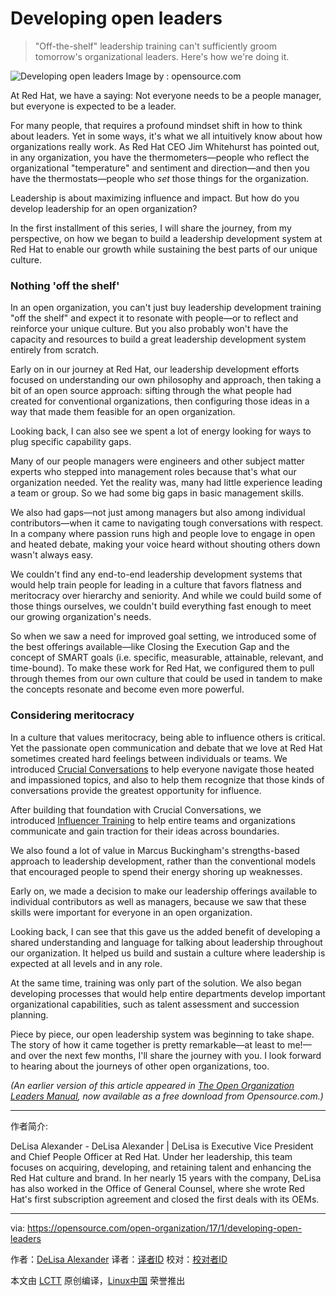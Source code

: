 Developing open leaders
============================================================

> "Off-the-shelf" leadership training can't sufficiently groom tomorrow's organizational leaders. Here's how we're doing it.

 ![Developing open leaders](https://opensource.com/sites/default/files/styles/image-full-size/public/images/business/BUSINESS_community2.png?itok=ILQK65F1 "Developing open leaders") 
Image by : opensource.com

At Red Hat, we have a saying: Not everyone needs to be a people manager, but everyone is expected to be a leader.

For many people, that requires a profound mindset shift in how to think about leaders. Yet in some ways, it's what we all intuitively know about how organizations really work. As Red Hat CEO Jim Whitehurst has pointed out, in any organization, you have the thermometers—people who reflect the organizational "temperature" and sentiment and direction—and then you have the thermostats—people who _set_ those things for the organization.

Leadership is about maximizing influence and impact. But how do you develop leadership for an open organization?

In the first installment of this series, I will share the journey, from my perspective, on how we began to build a leadership development system at Red Hat to enable our growth while sustaining the best parts of our unique culture.

### Nothing 'off the shelf'

In an open organization, you can't just buy leadership development training "off the shelf" and expect it to resonate with people—or to reflect and reinforce your unique culture. But you also probably won't have the capacity and resources to build a great leadership development system entirely from scratch.

Early on in our journey at Red Hat, our leadership development efforts focused on understanding our own philosophy and approach, then taking a bit of an open source approach: sifting through the what people had created for conventional organizations, then configuring those ideas in a way that made them feasible for an open organization.

Looking back, I can also see we spent a lot of energy looking for ways to plug specific capability gaps.

Many of our people managers were engineers and other subject matter experts who stepped into management roles because that's what our organization needed. Yet the reality was, many had little experience leading a team or group. So we had some big gaps in basic management skills.

We also had gaps—not just among managers but also among individual contributors—when it came to navigating tough conversations with respect. In a company where passion runs high and people love to engage in open and heated debate, making your voice heard without shouting others down wasn't always easy.

We couldn't find any end-to-end leadership development systems that would help train people for leading in a culture that favors flatness and meritocracy over hierarchy and seniority. And while we could build some of those things ourselves, we couldn't build everything fast enough to meet our growing organization's needs.

So when we saw a need for improved goal setting, we introduced some of the best offerings available—like Closing the Execution Gap and the concept of SMART goals (i.e. specific, measurable, attainable, relevant, and time-bound). To make these work for Red Hat, we configured them to pull through themes from our own culture that could be used in tandem to make the concepts resonate and become even more powerful.

### Considering meritocracy

In a culture that values meritocracy, being able to influence others is critical. Yet the passionate open communication and debate that we love at Red Hat sometimes created hard feelings between individuals or teams. We introduced [Crucial Conversations][2] to help everyone navigate those heated and impassioned topics, and also to help them recognize that those kinds of conversations provide the greatest opportunity for influence.

After building that foundation with Crucial Conversations, we introduced [Influencer Training][3] to help entire teams and organizations communicate and gain traction for their ideas across boundaries.

We also found a lot of value in Marcus Buckingham's strengths-based approach to leadership development, rather than the conventional models that encouraged people to spend their energy shoring up weaknesses.

Early on, we made a decision to make our leadership offerings available to individual contributors as well as managers, because we saw that these skills were important for everyone in an open organization.

Looking back, I can see that this gave us the added benefit of developing a shared understanding and language for talking about leadership throughout our organization. It helped us build and sustain a culture where leadership is expected at all levels and in any role.

At the same time, training was only part of the solution. We also began developing processes that would help entire departments develop important organizational capabilities, such as talent assessment and succession planning.

Piece by piece, our open leadership system was beginning to take shape. The story of how it came together is pretty remarkable—at least to me!—and over the next few months, I'll share the journey with you. I look forward to hearing about the journeys of other open organizations, too.

_(An earlier version of this article appeared in _[The Open Organization Leaders Manual][4]_, now available as a free download from Opensource.com.)_

--------------------------------------------------------------------------------

作者简介:

DeLisa Alexander - DeLisa Alexander | DeLisa is Executive Vice President and Chief People Officer at Red Hat. Under her leadership, this team focuses on acquiring, developing, and retaining talent and enhancing the Red Hat culture and brand. In her nearly 15 years with the company, DeLisa has also worked in the Office of General Counsel, where she wrote Red Hat's first subscription agreement and closed the first deals with its OEMs.

--------------------------------------------------------------------------------

via: https://opensource.com/open-organization/17/1/developing-open-leaders

作者：[DeLisa Alexander][a]
译者：[译者ID](https://github.com/译者ID)
校对：[校对者ID](https://github.com/校对者ID)

本文由 [LCTT](https://github.com/LCTT/TranslateProject) 原创编译，[Linux中国](https://linux.cn/) 荣誉推出

[a]:https://opensource.com/users/delisa
[1]:https://opensource.com/open-organization/17/1/developing-open-leaders?rate=VU560k86SWs0OAchgX-ge2Avg041EOeU8BrlKgxEwqQ
[2]:https://www.vitalsmarts.com/products-solutions/crucial-conversations/
[3]:https://www.vitalsmarts.com/products-solutions/influencer/
[4]:https://opensource.com/open-organization/resources/leaders-manual
[5]:https://opensource.com/user/10594/feed
[6]:https://opensource.com/open-organization/17/1/developing-open-leaders#comments
[7]:https://opensource.com/users/delisa
